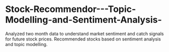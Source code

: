 # Stock-Recommendor---Topic-Modelling-and-Sentiment-Analysis-
Analyzed two month data to understand market sentiment and catch signals for future stock prices.
Recommended stocks based on sentiment analysis and topic modelling. 
